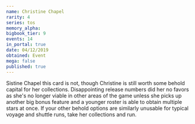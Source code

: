 ```yaml
---
name: Christine Chapel
rarity: 4
series: tos
memory_alpha:
bigbook_tier: 9
events: 14
in_portal: true
date: 04/12/2019
obtained: Event
mega: false
published: true
---
```


Sistine Chapel this card is not, though Christine is still worth some behold capital for her collections. Disappointing release numbers did her no favors as she's no longer viable in other areas of the game unless she picks up another big bonus feature and a younger roster is able to obtain multiple stars at once. If your other behold options are similarly unusable for typical voyage and shuttle runs, take her collections and run.
